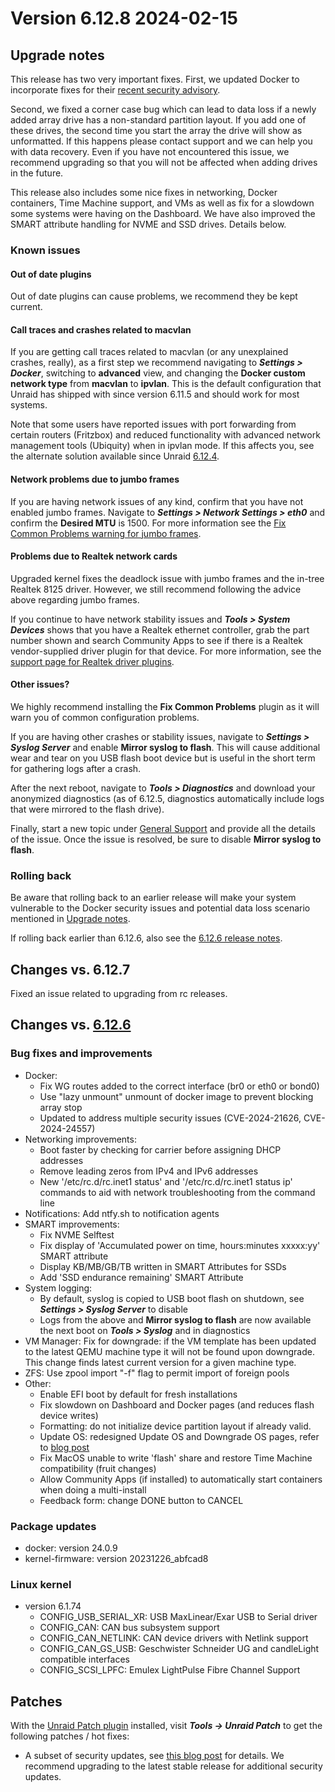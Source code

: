 # Version 6.12.8 2024-02-15

## Upgrade notes

This release has two very important fixes.  First, we updated Docker to incorporate fixes for their
[recent security advisory](https://www.docker.com/blog/docker-security-advisory-multiple-vulnerabilities-in-runc-buildkit-and-moby/).

Second, we fixed a corner case bug which can lead to data loss if a newly added array drive has a non-standard partition
layout. If you add one of these drives, the second time you start the array the drive will show as unformatted. If this happens
please contact support and we can help you with data recovery. Even if you have not encountered this issue, we recommend upgrading
so that you will not be affected when adding drives in the future.

This release also includes some nice fixes in networking, Docker containers, Time Machine support, and VMs as well as fix for a
slowdown some systems were having on the Dashboard. We have also improved the SMART attribute handling for NVME and SSD drives.
Details below.

### Known issues

#### Out of date plugins

Out of date plugins can cause problems, we recommend they be kept current.

#### Call traces and crashes related to macvlan

If you are getting call traces related to macvlan (or any unexplained crashes, really), as a first step
we recommend navigating to ***Settings > Docker***, switching to **advanced** view, and changing
the **Docker custom network type** from **macvlan** to **ipvlan**. This is the default configuration
that Unraid has shipped with since version 6.11.5 and should work for most systems.

Note that some users have reported issues with port forwarding from certain routers (Fritzbox) and reduced
functionality with advanced network management tools (Ubiquity) when in ipvlan mode. If this affects you,
see the alternate solution available since Unraid [6.12.4](6.12.4.md#fix-for-macvlan-call-traces).

#### Network problems due to jumbo frames

If you are having network issues of any kind, confirm that you have not enabled jumbo frames.
Navigate to ***Settings > Network Settings > eth0*** and confirm the **Desired MTU** is 1500.
For more information see the [Fix Common Problems warning for jumbo frames](https://forums.unraid.net/topic/120220-fix-common-problems-more-information/page/2/#comment-1167702).

#### Problems due to Realtek network cards

Upgraded kernel fixes the deadlock issue with jumbo frames and the in-tree Realtek 8125 driver. However, we
still recommend following the advice above regarding jumbo frames.

If you continue to have network stability issues and ***Tools > System Devices*** shows that you have a Realtek ethernet controller,
grab the part number shown and search Community Apps to see if there is a Realtek vendor-supplied driver plugin for that device.
For more information, see the [support page for Realtek driver plugins](https://forums.unraid.net/topic/141349-plugin-realtek-r8125-r8168-and-r81526-drivers/).

#### Other issues?

We highly recommend installing the **Fix Common Problems** plugin as it will warn you of common configuration problems.

If you are having other crashes or stability issues, navigate to ***Settings > Syslog Server*** and
enable **Mirror syslog to flash**. This will cause additional wear and tear on you USB flash boot device but is
useful in the short term for gathering logs after a crash.

After the next reboot, navigate to ***Tools > Diagnostics*** and download your anonymized diagnostics (as of 6.12.5,
diagnostics automatically include logs that were mirrored to the flash drive).

Finally, start a new topic under [General Support](https://forums.unraid.net/forum/55-general-support/) and provide all the
details of the issue. Once the issue is resolved, be sure to disable **Mirror syslog to flash**.

### Rolling back

Be aware that rolling back to an earlier release will make your system vulnerable to the Docker security issues and potential data loss scenario mentioned in [Upgrade notes](#upgrade-notes).

If rolling back earlier than 6.12.6, also see the [6.12.6 release notes](6.12.6.md#rolling-back).

## Changes vs. 6.12.7

Fixed an issue related to upgrading from rc releases.

## Changes vs. [6.12.6](6.12.6.md)

### Bug fixes and improvements

- Docker:
  - Fix WG routes added to the correct interface (br0 or eth0 or bond0)
  - Use "lazy unmount" unmount of docker image to prevent blocking array stop
  - Updated to address multiple security issues (CVE-2024-21626, CVE-2024-24557)
- Networking improvements:
  - Boot faster by checking for carrier before assigning DHCP addresses
  - Remove leading zeros from IPv4 and IPv6 addresses
  - New '/etc/rc.d/rc.inet1 status' and '/etc/rc.d/rc.inet1 status ip' commands to aid with network troubleshooting from the command line
- Notifications: Add ntfy.sh to notification agents
- SMART improvements:
  - Fix NVME Selftest
  - Fix display of 'Accumulated power on time, hours:minutes xxxxx:yy' SMART attribute
  - Display KB/MB/GB/TB written in SMART Attributes for SSDs
  - Add 'SSD endurance remaining' SMART Attribute
- System logging:
  - By default, syslog is copied to USB boot flash on shutdown, see ***Settings > Syslog Server*** to disable
  - Logs from the above and **Mirror syslog to flash** are now available the next boot on ***Tools > Syslog*** and in diagnostics
- VM Manager: Fix for downgrade: if the VM template has been updated to the latest QEMU machine type it will not be
  found upon downgrade.  This change finds latest current version for a given machine type.
- ZFS: Use zpool import "-f" flag to permit import of foreign pools
- Other:
  - Enable EFI boot by default for fresh installations
  - Fix slowdown on Dashboard and Docker pages (and reduces flash device writes)
  - Formatting: do not initialize device partition layout if already valid.
  - Update OS: redesigned Update OS and Downgrade OS pages, refer to [blog post](https://unraid.net/blog/new-update-os-tool)
  - Fix MacOS unable to write 'flash' share and restore Time Machine compatibility (fruit changes)
  - Allow Community Apps (if installed) to automatically start containers when doing a multi-install
  - Feedback form: change DONE button to CANCEL

### Package updates

- docker: version 24.0.9
- kernel-firmware: version 20231226\_abfcad8

### Linux kernel

- version 6.1.74
  - CONFIG\_USB\_SERIAL\_XR: USB MaxLinear/Exar USB to Serial driver
  - CONFIG\_CAN: CAN bus subsystem support
  - CONFIG\_CAN\_NETLINK: CAN device drivers with Netlink support
  - CONFIG\_CAN\_GS\_USB: Geschwister Schneider UG and candleLight compatible interfaces
  - CONFIG\_SCSI\_LPFC: Emulex LightPulse Fibre Channel Support

## Patches

With the [Unraid Patch plugin](https://forums.unraid.net/topic/185560-unraid-patch-plugin/) installed, visit ***Tools → Unraid Patch*** to get the following patches / hot fixes:

- A subset of security updates, see [this blog post](https://unraid.net/blog/cvd) for details. We recommend upgrading to the latest stable release for additional security updates.
